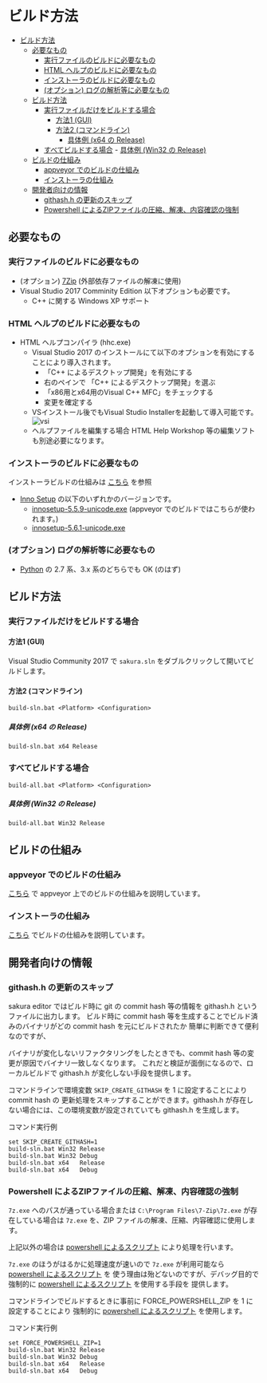 ﻿# ビルド方法

<!-- TOC -->

- [ビルド方法](#ビルド方法)
    - [必要なもの](#必要なもの)
        - [実行ファイルのビルドに必要なもの](#実行ファイルのビルドに必要なもの)
        - [HTML ヘルプのビルドに必要なもの](#html-ヘルプのビルドに必要なもの)
        - [インストーラのビルドに必要なもの](#インストーラのビルドに必要なもの)
        - [(オプション) ログの解析等に必要なもの](#オプション-ログの解析等に必要なもの)
    - [ビルド方法](#ビルド方法-1)
        - [実行ファイルだけをビルドする場合](#実行ファイルだけをビルドする場合)
            - [方法1 (GUI)](#方法1-gui)
            - [方法2 (コマンドライン)](#方法2-コマンドライン)
                - [具体例 (x64 の Release)](#具体例-x64-の-release)
        - [すべてビルドする場合](#すべてビルドする場合)
                - [具体例 (Win32 の Release)](#具体例-win32-の-release)
    - [ビルドの仕組み](#ビルドの仕組み)
        - [appveyor でのビルドの仕組み](#appveyor-でのビルドの仕組み)
        - [インストーラの仕組み](#インストーラの仕組み)
    - [開発者向けの情報](#開発者向けの情報)
        - [githash.h の更新のスキップ](#githashh-の更新のスキップ)
        - [Powershell によるZIPファイルの圧縮、解凍、内容確認の強制](#powershell-によるzipファイルの圧縮解凍内容確認の強制)

<!-- /TOC -->

## 必要なもの

### 実行ファイルのビルドに必要なもの

- (オプション) [7Zip](https://sevenzip.osdn.jp/) (外部依存ファイルの解凍に使用)
- Visual Studio 2017 Comminity Edition
   以下オプションも必要です。
   - C++ に関する Windows XP サポート

### HTML ヘルプのビルドに必要なもの

- HTML ヘルプコンパイラ (hhc.exe)
   - Visual Studio 2017 のインストールにて以下のオプションを有効にすることにより導入されます。
      - 「C++ によるデスクトップ開発」を有効にする
      - 右のペインで 「C++ によるデスクトップ開発」を選ぶ
      - 「x86用とx64用のVisual C++ MFC」をチェックする
      - 変更を確定する
   - VSインストール後でもVisual Studio Installerを起動して導入可能です。 
![vsi](https://user-images.githubusercontent.com/39618965/44622575-012dcc80-a8f6-11e8-906a-14d8cd6dfac9.PNG)
   - ヘルプファイルを編集する場合 HTML Help Workshop 等の編集ソフトも別途必要になります。

### インストーラのビルドに必要なもの

インストーラビルドの仕組みは [こちら](installer/readme.md) を参照

- [Inno Setup](http://www.jrsoftware.org/isdl.php) の以下のいずれかのバージョンです。
    - [innosetup-5.5.9-unicode.exe](http://files.jrsoftware.org/is/5/) (appveyor でのビルドではこちらが使われます。)
    - [innosetup-5.6.1-unicode.exe](http://www.jrsoftware.org/isdl.php)

### (オプション) ログの解析等に必要なもの

- [Python](https://www.python.org/) の 2.7 系、3.x 系のどちらでも OK (のはず)

## ビルド方法

### 実行ファイルだけをビルドする場合

#### 方法1 (GUI)

Visual Studio Community 2017 で `sakura.sln` をダブルクリックして開いてビルドします。

#### 方法2 (コマンドライン)

```
build-sln.bat <Platform> <Configuration>
```

##### 具体例 (x64 の Release)

```
build-sln.bat x64 Release
```


### すべてビルドする場合

```
build-all.bat <Platform> <Configuration>
```

##### 具体例 (Win32 の Release)

```
build-all.bat Win32 Release
```

## ビルドの仕組み

### appveyor でのビルドの仕組み

[こちら](appveyor.md) で appveyor 上でのビルドの仕組みを説明しています。

### インストーラの仕組み

[こちら](installer/readme.md) でビルドの仕組みを説明しています。

## 開発者向けの情報

### githash.h の更新のスキップ

sakura editor ではビルド時に git の commit hash 等の情報を githash.h というファイルに出力します。
ビルド時に commit hash 等を生成することでビルド済みのバイナリがどの commit hash を元にビルドされたか
簡単に判断できて便利なのですが、

バイナリが変化しないリファクタリングをしたときでも、commit hash 等の変更が原因でバイナリ一致しなくなります。
これだと検証が面倒になるので、ローカルビルドで githash.h が変化しない手段を提供します。

コマンドラインで環境変数 ```SKIP_CREATE_GITHASH``` を 1 に設定することにより commit hash の
更新処理をスキップすることができます。githash.h が存在しない場合には、この環境変数が設定されていても
githash.h を生成します。

コマンド実行例

```
set SKIP_CREATE_GITHASH=1
build-sln.bat Win32 Release
build-sln.bat Win32 Debug
build-sln.bat x64   Release
build-sln.bat x64   Debug
```


### Powershell によるZIPファイルの圧縮、解凍、内容確認の強制

`7z.exe` へのパスが通っている場合または `C:\Program Files\7-Zip\7z.exe` が存在している場合は
`7z.exe` を、ZIP ファイルの解凍、圧縮、内容確認に使用します。

上記以外の場合は [powershell によるスクリプト](tools/zip/readme.md) により処理を行います。

`7z.exe` のほうがはるかに処理速度が速いので `7z.exe` が利用可能なら [powershell によるスクリプト](tools/zip/readme.md) を
使う理由は殆どないのですが、デバッグ目的で強制的に [powershell によるスクリプト](tools/zip/readme.md) を使用する手段を
提供します。

コマンドラインでビルドするときに事前に FORCE_POWERSHELL_ZIP を 1 に設定することにより
強制的に [powershell によるスクリプト](tools/zip/readme.md) を使用します。

コマンド実行例

```
set FORCE_POWERSHELL_ZIP=1
build-sln.bat Win32 Release
build-sln.bat Win32 Debug
build-sln.bat x64   Release
build-sln.bat x64   Debug
```

